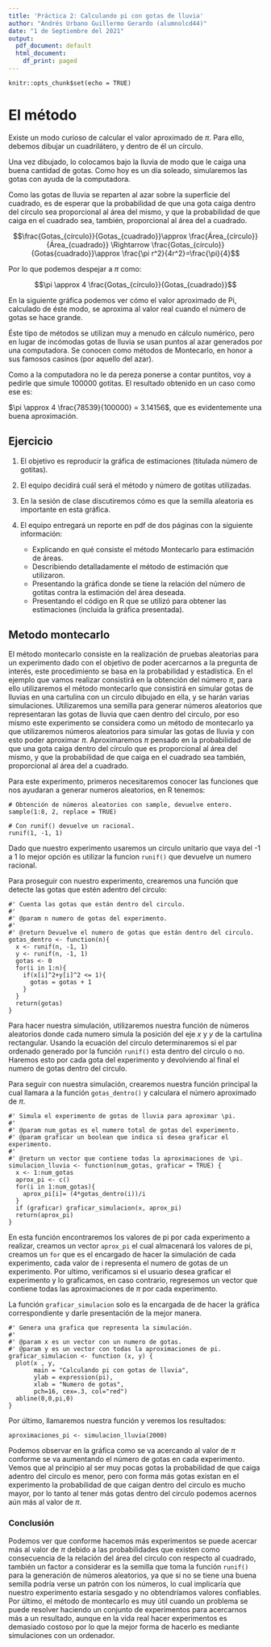 ```yaml
---
title: 'Práctica 2: Calculando pi con gotas de lluvia'
author: "Andrés Urbano Guillermo Gerardo (alumnolcd44)"
date: "1 de Septiembre del 2021"
output:
  pdf_document: default
  html_document:
    df_print: paged
---
```


```{r, setup, include=FALSE}
knitr::opts_chunk$set(echo = TRUE)
```

# El método

Existe un modo curioso de calcular el valor aproximado de $\pi$. Para ello, debemos dibujar un cuadrilátero, y dentro de él un círculo.

Una vez dibujado, lo colocamos bajo la lluvia de modo que le caiga una buena cantidad de gotas. Como hoy es un día soleado, simularemos las gotas con ayuda de la computadora.

<!-- Here image -->

Como las gotas de lluvia se reparten al azar sobre la superficie del cuadrado, es de esperar que la probabilidad de que una gota caiga dentro del círculo sea proporcional al área del mismo, y que la probabilidad de que caiga en el cuadrado sea, también, proporcional al área del a cuadrado.

$$\frac{Gotas_{círculo}}{Gotas_{cuadrado}}\approx \frac{Área_{círculo}}{Área_{cuadrado}} \Rightarrow \frac{Gotas_{círculo}}{Gotas{cuadrado}}\approx \frac{\pi r^2}{4r^2}=\frac{\pi}{4}$$

Por lo que podemos despejar a $\pi$ como:

$$\pi \approx 4 \frac{Gotas_{círculo}}{Gotas_{cuadrado}}$$

En la siguiente gráfica podemos ver cómo el valor aproximado de Pi, calculado de éste modo, se aproxima al valor real cuando el número de gotas se hace grande.

Éste tipo de métodos se utilizan muy a menudo en cálculo numérico, pero en lugar de incómodas gotas de lluvia se usan puntos al azar generados por una computadora. Se conocen como métodos de Montecarlo, en honor a sus famosos casinos (por aquello del azar).

Como a la computadora no le da pereza ponerse a contar puntitos, voy a pedirle que simule 100000 gotitas. El resultado obtenido en un caso como ese es:

$\pi \approx 4 \frac{78539}{100000} = 3.14156$, que es evidentemente una buena aproximación.

## Ejercicio

1.  El objetivo es reproducir la gráfica de estimaciones (titulada número de gotitas).

2.  El equipo decidirá cuál será el método y número de gotitas utilizadas.

3.  En la sesión de clase discutiremos cómo es que la semilla aleatoria es importante en esta gráfica.

4.  El equipo entregará un reporte en pdf de dos páginas con la siguiente información:

    -   Explicando en qué consiste el método Montecarlo para estimación de áreas.
    -   Describiendo detalladamente el método de estimación que utilizaron.
    -   Presentando la gráfica donde se tiene la relación del número de gotitas contra la estimación del área deseada.
    -   Presentando el código en R que se utilizó para obtener las estimaciones (incluida la gráfica presentada).

## Metodo montecarlo

El método montecarlo consiste en la realización de pruebas aleatorias para un experimento dado con el objetivo de poder acercarnos a la pregunta de interés, este procedimiento se basa en la probabilidad y estadística. En el ejemplo que vamos realizar consistirá en la obtención del número $\pi$, para ello utilizaremos el método montecarlo que consistirá en simular gotas de lluvias en una cartulina con un circulo dibujado en ella, y se harán varias simulaciones. Utilizaremos una semilla para generar números aleatorios que representaran las gotas de lluvia que caen dentro del circulo, por eso mismo este experimento se considera como un método de montecarlo ya que utilizaremos números aleatorios para simular las gotas de lluvia y con esto poder aproximar $\pi$. Aproximaremos $\pi$ pensado en la probabilidad de que una gota caiga dentro del círculo que es proporcional al área del mismo, y que la probabilidad de que caiga en el cuadrado sea también, proporcional al área del a cuadrado.

Para este experimento, primeros necesitaremos conocer las funciones que nos ayudaran a generar numeros aleatorios, en R tenemos:

```{R, results = 'hide'}
# Obtención de números aleatorios con sample, devuelve entero.
sample(1:8, 2, replace = TRUE)

# Con runif() devuelve un racional.
runif(1, -1, 1)
```

Dado que nuestro experimento usaremos un circulo unitario que vaya del -1 a 1 lo mejor opción es utilizar la funcion `runif()` que devuelve un numero racional.

Para proseguir con nuestro experimento, crearemos una función que detecte las gotas que estén adentro del circulo:

```{R}
#' Cuenta las gotas que están dentro del circulo.
#'
#' @param n numero de gotas del experimento.
#'
#' @return Devuelve el numero de gotas que están dentro del circulo.
gotas_dentro <- function(n){
  x <- runif(n, -1, 1)
  y <- runif(n, -1, 1)
  gotas <- 0
  for(i in 1:n){
    if(x[i]^2+y[i]^2 <= 1){
      gotas = gotas + 1   
    }
  }
  return(gotas)
}
```

Para hacer nuestra simulación, utilizaremos nuestra función de números aleatorios donde cada numero simula la posición del eje $x$ y $y$ de la cartulina rectangular. Usando la ecuación del circulo determinaremos si el par ordenado generado por la función `runif()` esta dentro del circulo o no. Haremos esto por cada gota del experimento y devolviendo al final el numero de gotas dentro del circulo.

Para seguir con nuestra simulación, crearemos nuestra función principal la cual llamara a la función `gotas_dentro()` y calculara el número aproximado de $\pi$.

```{R}
#' Simula el experimento de gotas de lluvia para aproximar \pi.
#'
#' @param num_gotas es el numero total de gotas del experimento. 
#' @param graficar un boolean que indica si desea graficar el experimento.
#' 
#' @return un vector que contiene todas la aproximaciones de \pi.
simulacion_lluvia <- function(num_gotas, graficar = TRUE) {
  x <- 1:num_gotas
  aprox_pi <- c()
  for(i in 1:num_gotas){
    aprox_pi[i]= (4*gotas_dentro(i))/i
  }
  if (graficar) graficar_simulacion(x, aprox_pi)
  return(aprox_pi)
}
```

En esta función encontraremos los valores de pi por cada experimento a realizar, creamos un vector `aprox_pi` el cual almacenará los valores de pi, creamos un `for` que es el encargado de hacer la simulación de cada experimento, cada valor de i representa el numero de gotas de un experimento. Por ultimo, verificamos si el usuario desea graficar el experimento y lo graficamos, en caso contrario, regresemos un vector que contiene todas las aproximaciones de $\pi$ por cada experimento.

La función `graficar_simulacion` solo es la encargada de de hacer la gráfica correspondiente y darle presentación de la mejor manera.

```{r}
#' Genera una grafica que representa la simulación.
#'
#' @param x es un vector con un numero de gotas.
#' @param y es un vector con todas la aproximaciones de pi.
graficar_simulacion <- function (x, y) {
  plot(x , y,
       main = "Calculando pi con gotas de lluvia",       
       ylab = expression(pi),
       xlab = "Numero de gotas",
       pch=16, cex=.3, col="red")
  abline(0,0,pi,0)
}
```

Por último, llamaremos nuestra función y veremos los resultados:

```{R}
aproximaciones_pi <- simulacion_lluvia(2000)
```

Podemos observar en la gráfica como se va acercando al valor de $\pi$ conforme se va aumentando el número de gotas en cada experimento. Vemos que al principio al ser muy pocas gotas la probabilidad de que caiga adentro del circulo es menor, pero con forma más gotas existan en el experimento la probabilidad de que caigan dentro del circulo es mucho mayor, por lo tanto al tener más gotas dentro del circulo podemos acernos aún más al valor de $\pi$.

### Conclusión

Podemos ver que conforme hacemos más experimentos se puede acercar más al valor de $\pi$ debido a las probabilidades que existen como consecuencia de la relación del área del circulo con respecto al cuadrado, también un factor a considerar es la semilla que toma la función `runif()` para la generación de números aleatorios, ya que si no se tiene una buena semilla podría verse un patrón con los números, lo cual implicaría que nuestro experimento estaría sesgado y no obtendríamos valores confiables. Por último, el método de montecarlo es muy útil cuando un problema se puede resolver haciendo un conjunto de experimentos para acercarnos más a un resultado, aunque en la vida real hacer experimentos es demasiado costoso por lo que la mejor forma de hacerlo es mediante simulaciones con un ordenador.
